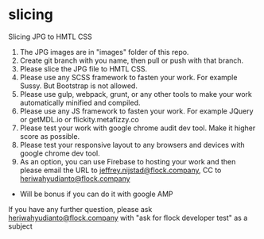 # slicing
Slicing JPG to HMTL CSS

1. The JPG images are in "images" folder of this repo.
2. Create git branch with you name, then pull or push with that branch.
3. Please slice the JPG file to HMTL CSS.
4. Please use any SCSS framework to fasten your work. For example Sussy. But Bootstrap is not allowed.
5. Please use gulp, webpack, grunt, or any other tools to make your work automatically minified and compiled.
6. Please use any JS framework to fasten your work. For example JQuery or getMDL.io or flickity.metafizzy.co
7. Please test your work with google chrome audit dev tool. Make it higher score as possible.
8. Please test your responsive layout to any browsers and devices with google chrome dev tool.
9. As an option, you can use Firebase to hosting your work and then please email the URL to jeffrey.nijstad@flock.company, CC to heriwahyudianto@flock.company

* Will be bonus if you can do it with google AMP

If you have any further question, please ask heriwahyudianto@flock.company with "ask for flock developer test" as a subject
